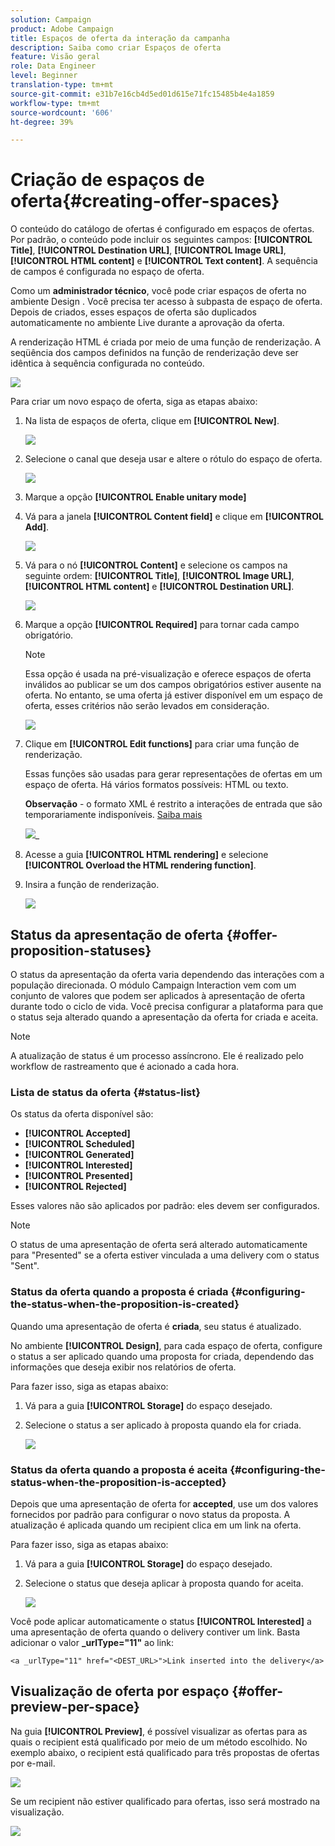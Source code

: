 ```yaml
---
solution: Campaign
product: Adobe Campaign
title: Espaços de oferta da interação da campanha
description: Saiba como criar Espaços de oferta
feature: Visão geral
role: Data Engineer
level: Beginner
translation-type: tm+mt
source-git-commit: e31b7e16cb4d5ed01d615e71fc15485b4e4a1859
workflow-type: tm+mt
source-wordcount: '606'
ht-degree: 39%

---
```


# Criação de espaços de oferta{#creating-offer-spaces}

O conteúdo do catálogo de ofertas é configurado em espaços de ofertas. Por padrão, o conteúdo pode incluir os seguintes campos: **[!UICONTROL Title]**, **[!UICONTROL Destination URL]**, **[!UICONTROL Image URL]**, **[!UICONTROL HTML content]** e **[!UICONTROL Text content]**. A sequência de campos é configurada no espaço de oferta.

Como um **administrador técnico**, você pode criar espaços de oferta no ambiente Design . Você precisa ter acesso à subpasta de espaço de oferta. Depois de criados, esses espaços de oferta são duplicados automaticamente no ambiente Live durante a aprovação da oferta.

A renderização HTML é criada por meio de uma função de renderização. A seqüência dos campos definidos na função de renderização deve ser idêntica à sequência configurada no conteúdo.

![](assets/offer_space_create_009.png)

Para criar um novo espaço de oferta, siga as etapas abaixo:

1. Na lista de espaços de oferta, clique em **[!UICONTROL New]**.

   ![](assets/offer_space_create_001.png)

1. Selecione o canal que deseja usar e altere o rótulo do espaço de oferta.

   ![](assets/offer_space_create_002.png)

1. Marque a opção **[!UICONTROL Enable unitary mode]**

1. Vá para a janela **[!UICONTROL Content field]** e clique em **[!UICONTROL Add]**.

   ![](assets/offer_space_create_003.png)

1. Vá para o nó **[!UICONTROL Content]** e selecione os campos na seguinte ordem: **[!UICONTROL Title]**, **[!UICONTROL Image URL]**, **[!UICONTROL HTML content]** e **[!UICONTROL Destination URL]**.

   ![](assets/offer_space_create_004.png)

1. Marque a opção **[!UICONTROL Required]** para tornar cada campo obrigatório.

   >[!NOTE]
   >
   >Essa opção é usada na pré-visualização e oferece espaços de oferta inválidos ao publicar se um dos campos obrigatórios estiver ausente na oferta. No entanto, se uma oferta já estiver disponível em um espaço de oferta, esses critérios não serão levados em consideração.

   ![](assets/offer_space_create_005.png)

1. Clique em **[!UICONTROL Edit functions]** para criar uma função de renderização.

   Essas funções são usadas para gerar representações de ofertas em um espaço de oferta. Há vários formatos possíveis: HTML ou texto.

   **Observação**  - o formato XML é restrito a interações de entrada que são temporariamente indisponíveis. [Saiba mais](../start/capability-matrix.md#gs-unavailable-features)

   ![](assets/offer_spacecreate_006.png)_

1. Acesse a guia **[!UICONTROL HTML rendering]** e selecione **[!UICONTROL Overload the HTML rendering function]**.
1. Insira a função de renderização.

   ![](assets/offer_space_create_007.png)

## Status da apresentação de oferta {#offer-proposition-statuses}

O status da apresentação da oferta varia dependendo das interações com a população direcionada. O módulo Campaign Interaction vem com um conjunto de valores que podem ser aplicados à apresentação de oferta durante todo o ciclo de vida. Você precisa configurar a plataforma para que o status seja alterado quando a apresentação da oferta for criada e aceita.

>[!NOTE]
>
>A atualização de status é um processo assíncrono. Ele é realizado pelo workflow de rastreamento que é acionado a cada hora.

### Lista de status da oferta {#status-list}

Os status da oferta disponível são:

* **[!UICONTROL Accepted]**
* **[!UICONTROL Scheduled]**
* **[!UICONTROL Generated]**
* **[!UICONTROL Interested]**
* **[!UICONTROL Presented]**
* **[!UICONTROL Rejected]**

Esses valores não são aplicados por padrão: eles devem ser configurados.

>[!NOTE]
>
>O status de uma apresentação de oferta será alterado automaticamente para &quot;Presented&quot; se a oferta estiver vinculada a uma delivery com o status &quot;Sent&quot;.

### Status da oferta quando a proposta é criada {#configuring-the-status-when-the-proposition-is-created}

Quando uma apresentação de oferta é **criada**, seu status é atualizado.

No ambiente **[!UICONTROL Design]**, para cada espaço de oferta, configure o status a ser aplicado quando uma proposta for criada, dependendo das informações que deseja exibir nos relatórios de oferta.

Para fazer isso, siga as etapas abaixo:

1. Vá para a guia **[!UICONTROL Storage]** do espaço desejado.
1. Selecione o status a ser aplicado à proposta quando ela for criada.

   ![](assets/offer_update_status_001.png)

### Status da oferta quando a proposta é aceita {#configuring-the-status-when-the-proposition-is-accepted}

Depois que uma apresentação de oferta for **accepted**, use um dos valores fornecidos por padrão para configurar o novo status da proposta. A atualização é aplicada quando um recipient clica em um link na oferta.

Para fazer isso, siga as etapas abaixo:

1. Vá para a guia **[!UICONTROL Storage]** do espaço desejado.
1. Selecione o status que deseja aplicar à proposta quando for aceita.

   ![](assets/offer_update_status_002.png)

<!--
**Inbound interaction**

The **[!UICONTROL Storage]** tab lets you define statuses for **proposed** and **accepted** offer propositions only. For inbound interaction, the status of offer propositions should be specified directly in the URL for calling the offer engine, rather than through the interface. This way, you will be able to specify which status to apply in other cases, for example if an offer proposition is rejected.

```
<BASE_URL>?a=UpdateStatus&p=<PRIMARY_KEY_OF_THE_PROPOSITION>&st=<NEW_STATUS_OF_THE_PROPOSITION>&r=<REDIRECT_URL>
```

For instance, the proposition (identifier **40004**) that matches the **Home insurance** offer displayed on the **Neobank** site contains the following URL:

```
<BASE_URL>?a=UpdateStatus&p=<40004>&st=<3>&r=<"http://www.neobank.com/insurance/subscribe.html">
```

As soon as a visitor clicks the offer, and therefore the URL, the **[!UICONTROL Accepted]** status (value **3**) is applied to the proposition and the visitor is redirected to a new page of the **Neobank** site to take out the insurance contract.

>[!NOTE]
>
>If you want to specify another status in the url (for example if an offer proposition is rejected), use the value corresponding to the desired status. Example: **[!UICONTROL Rejected]** = "5", **[!UICONTROL Presented]** = "1" and so on.
>
>Statuses and their values can be retrieved in the **[!UICONTROL Offer propositions (nms)]** data schema. For more on this, refer to [this page](../../configuration/using/data-schemas.md).

**Outbound interaction**
-->

Você pode aplicar automaticamente o status **[!UICONTROL Interested]** a uma apresentação de oferta quando o delivery contiver um link. Basta adicionar o valor **_urlType=&quot;11&quot;** ao link:

```
<a _urlType="11" href="<DEST_URL>">Link inserted into the delivery</a>
```

## Visualização de oferta por espaço {#offer-preview-per-space}

Na guia **[!UICONTROL Preview]**, é possível visualizar as ofertas para as quais o recipient está qualificado por meio de um método escolhido. No exemplo abaixo, o recipient está qualificado para três propostas de ofertas por e-mail.

![](assets/offer_space_overview_002.png)

Se um recipient não estiver qualificado para ofertas, isso será mostrado na visualização.

![](assets/offer_space_overview_001.png)

<!--
The preview can ignore contexts when they are restricted to a space. This is the case when the interaction schema has been extended to add fields referenced in a space using an inbound channel (for more on this, refer to Extension example.
-->
